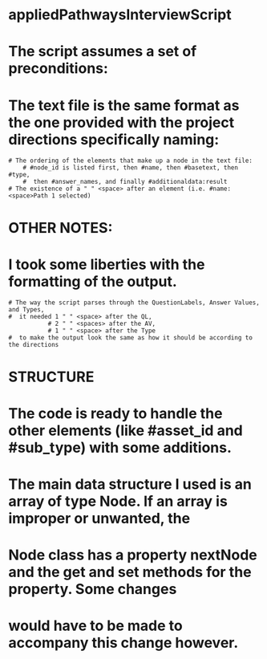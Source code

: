 # appliedPathwaysInterviewScript

# The script assumes a set of preconditions:
# The text file is the same format as the one provided with the project directions specifically naming:
    # The ordering of the elements that make up a node in the text file:
        # #node_id is listed first, then #name, then #basetext, then #type,
        #  then #answer_names, and finally #additionaldata:result
    # The existence of a " " <space> after an element (i.e. #name:<space>Path 1 selected)

# OTHER NOTES:
# I took some liberties with the formatting of the output.
    # The way the script parses through the QuestionLabels, Answer Values, and Types,
    #  it needed 1 " " <space> after the QL,
               # 2 " " <spaces> after the AV,
               # 1 " " <space> after the Type
    #  to make the output look the same as how it should be according to the directions

# STRUCTURE
# The code is ready to handle the other elements (like #asset_id and #sub_type) with some additions.
# The main data structure I used is an array of type Node. If an array is improper or unwanted, the
#  Node class has a property nextNode and the get and set methods for the property. Some changes
#  would have to be made to accompany this change however.
